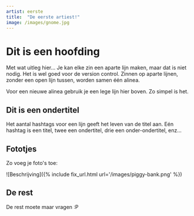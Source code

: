 ```yaml
---
artist: eerste
title:  "De eerste artiest!"
image: /images/gnome.jpg
---
```


# Dit is een hoofding

Met wat uitleg hier...
Je kan elke zin een aparte lijn maken, maar dat is niet nodig. Het is wel goed voor de version control.
Zinnen op aparte lijnen, zonder een open lijn tussen, worden samen één alinea.

Voor een nieuwe alinea gebruik je een lege lijn hier boven.
Zo simpel is het.

## Dit is een ondertitel

Het aantal hashtags voor een lijn geeft het leven van de titel aan.
Eén hashtag is een titel, twee een ondertitel, drie een onder-ondertitel, enz...

## Fototjes

Zo voeg je foto's toe:

![Beschrijving]({% include fix_url.html url='/images/piggy-bank.png' %})

## De rest

De rest moete maar vragen :P
